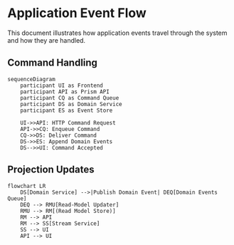 # Application Event Flow

This document illustrates how application events travel through the system and how they are handled.

## Command Handling

```mermaid
sequenceDiagram
    participant UI as Frontend
    participant API as Prism API
    participant CQ as Command Queue
    participant DS as Domain Service
    participant ES as Event Store

    UI->>API: HTTP Command Request
    API->>CQ: Enqueue Command
    CQ->>DS: Deliver Command
    DS->>ES: Append Domain Events
    DS-->>UI: Command Accepted
```

## Projection Updates

```mermaid
flowchart LR
    DS[Domain Service] -->|Publish Domain Event| DEQ[Domain Events Queue]
    DEQ --> RMU[Read-Model Updater]
    RMU --> RM[(Read Model Store)]
    RM --> API
    RM --> SS[Stream Service]
    SS --> UI
    API --> UI
```
